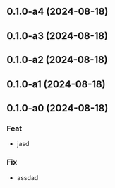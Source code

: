 ## 0.1.0-a4 (2024-08-18)

## 0.1.0-a3 (2024-08-18)

## 0.1.0-a2 (2024-08-18)

## 0.1.0-a1 (2024-08-18)

## 0.1.0-a0 (2024-08-18)

### Feat

- jasd

### Fix

- assdad
